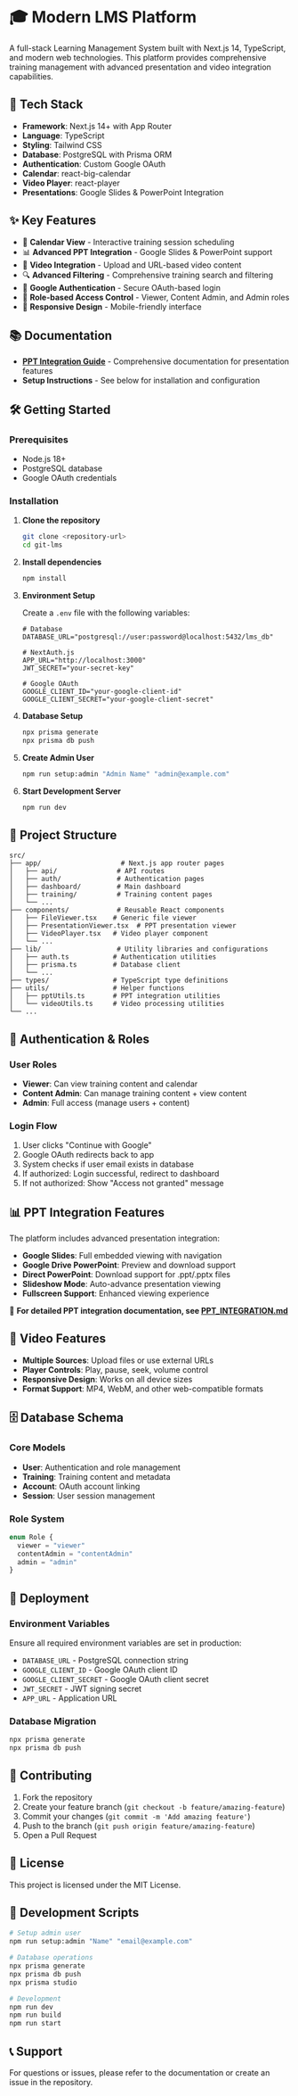 # 🎓 Modern LMS Platform

A full-stack Learning Management System built with Next.js 14, TypeScript, and modern web technologies. This platform provides comprehensive training management with advanced presentation and video integration capabilities.

## 🚀 Tech Stack

- **Framework**: Next.js 14+ with App Router
- **Language**: TypeScript
- **Styling**: Tailwind CSS
- **Database**: PostgreSQL with Prisma ORM
- **Authentication**: Custom Google OAuth
- **Calendar**: react-big-calendar
- **Video Player**: react-player
- **Presentations**: Google Slides & PowerPoint Integration

## ✨ Key Features

- 📅 **Calendar View** - Interactive training session scheduling
- 📊 **Advanced PPT Integration** - Google Slides & PowerPoint support
- 🎥 **Video Integration** - Upload and URL-based video content
- 🔍 **Advanced Filtering** - Comprehensive training search and filtering
- 🔐 **Google Authentication** - Secure OAuth-based login
- 👥 **Role-based Access Control** - Viewer, Content Admin, and Admin roles
- 📱 **Responsive Design** - Mobile-friendly interface

## 📚 Documentation

- **[PPT Integration Guide](./PPT_INTEGRATION.md)** - Comprehensive documentation for presentation features
- **Setup Instructions** - See below for installation and configuration

## 🛠️ Getting Started

### Prerequisites

- Node.js 18+ 
- PostgreSQL database
- Google OAuth credentials

### Installation

1. **Clone the repository**
   ```bash
   git clone <repository-url>
   cd git-lms
   ```

2. **Install dependencies**
   ```bash
   npm install
   ```

3. **Environment Setup**
   
   Create a `.env` file with the following variables:
   ```env
   # Database
   DATABASE_URL="postgresql://user:password@localhost:5432/lms_db"

   # NextAuth.js
   APP_URL="http://localhost:3000"
   JWT_SECRET="your-secret-key"

   # Google OAuth
   GOOGLE_CLIENT_ID="your-google-client-id"
   GOOGLE_CLIENT_SECRET="your-google-client-secret"
   ```

4. **Database Setup**
   ```bash
   npx prisma generate
   npx prisma db push
   ```

5. **Create Admin User**
   ```bash
   npm run setup:admin "Admin Name" "admin@example.com"
   ```

6. **Start Development Server**
   ```bash
   npm run dev
   ```

## 📁 Project Structure

```
src/
├── app/                    # Next.js app router pages
│   ├── api/               # API routes
│   ├── auth/              # Authentication pages
│   ├── dashboard/         # Main dashboard
│   ├── training/          # Training content pages
│   └── ...
├── components/            # Reusable React components
│   ├── FileViewer.tsx    # Generic file viewer
│   ├── PresentationViewer.tsx  # PPT presentation viewer
│   ├── VideoPlayer.tsx   # Video player component
│   └── ...
├── lib/                   # Utility libraries and configurations
│   ├── auth.ts           # Authentication utilities
│   ├── prisma.ts         # Database client
│   └── ...
├── types/                # TypeScript type definitions
├── utils/                # Helper functions
│   ├── pptUtils.ts       # PPT integration utilities
│   └── videoUtils.ts     # Video processing utilities
└── ...
```

## 🔐 Authentication & Roles

### User Roles

- **Viewer**: Can view training content and calendar
- **Content Admin**: Can manage training content + view content
- **Admin**: Full access (manage users + content)

### Login Flow

1. User clicks "Continue with Google"
2. Google OAuth redirects back to app
3. System checks if user email exists in database
4. If authorized: Login successful, redirect to dashboard
5. If not authorized: Show "Access not granted" message

## 📊 PPT Integration Features

The platform includes advanced presentation integration:

- **Google Slides**: Full embedded viewing with navigation
- **Google Drive PowerPoint**: Preview and download support
- **Direct PowerPoint**: Download support for .ppt/.pptx files
- **Slideshow Mode**: Auto-advance presentation viewing
- **Fullscreen Support**: Enhanced viewing experience

📖 **For detailed PPT integration documentation, see [PPT_INTEGRATION.md](./PPT_INTEGRATION.md)**

## 🎥 Video Features

- **Multiple Sources**: Upload files or use external URLs
- **Player Controls**: Play, pause, seek, volume control
- **Responsive Design**: Works on all device sizes
- **Format Support**: MP4, WebM, and other web-compatible formats

## 🗄️ Database Schema

### Core Models

- **User**: Authentication and role management
- **Training**: Training content and metadata
- **Account**: OAuth account linking
- **Session**: User session management

### Role System

```typescript
enum Role {
  viewer = "viewer"
  contentAdmin = "contentAdmin"
  admin = "admin"
}
```

## 🚀 Deployment

### Environment Variables

Ensure all required environment variables are set in production:

- `DATABASE_URL` - PostgreSQL connection string
- `GOOGLE_CLIENT_ID` - Google OAuth client ID
- `GOOGLE_CLIENT_SECRET` - Google OAuth client secret
- `JWT_SECRET` - JWT signing secret
- `APP_URL` - Application URL

### Database Migration

```bash
npx prisma generate
npx prisma db push
```

## 🤝 Contributing

1. Fork the repository
2. Create your feature branch (`git checkout -b feature/amazing-feature`)
3. Commit your changes (`git commit -m 'Add amazing feature'`)
4. Push to the branch (`git push origin feature/amazing-feature`)
5. Open a Pull Request

## 📄 License

This project is licensed under the MIT License.

## 🔧 Development Scripts

```bash
# Setup admin user
npm run setup:admin "Name" "email@example.com"

# Database operations
npx prisma generate
npx prisma db push
npx prisma studio

# Development
npm run dev
npm run build
npm run start
```

## 📞 Support

For questions or issues, please refer to the documentation or create an issue in the repository.

